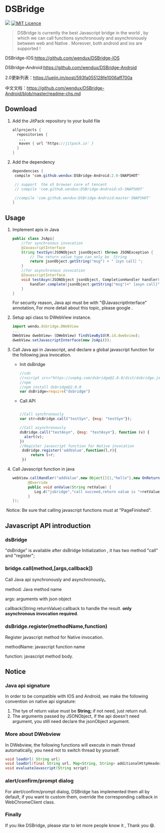 
# DSBridge

[![](https://jitpack.io/v/wendux/DSBridge-Android.svg)](https://jitpack.io/#wendux/DSBridge-Android)   [![MIT Licence](https://img.shields.io/packagist/l/doctrine/orm.svg)](https://opensource.org/licenses/mit-license.php)
>DSBridge is currently the best Javascript bridge  in the world , by which we can call functions synchronously and asynchronously between web and Native . Moreover, both android and ios  are supported  ! 

DSBridge-IOS:https://github.com/wendux/DSBridge-IOS

DSBridge-Android:https://github.com/wendux/DSBridge-Android

2.0更新列表：https://juejin.im/post/593fa055128fe1006aff700a

中文文档：https://github.com/wendux/DSBridge-Android/blob/master/readme-chs.md

## Download

1. Add the JitPack repository to your build file

   ```java
   allprojects {
     repositories {
      ...
      maven { url 'https://jitpack.io' }
     }
   }
   ```

2. Add the dependency

   ```java
   dependencies {
   	compile 'com.github.wendux:DSBridge-Android:2.0-SNAPSHOT'

   	// support  the x5 browser core of tencent
   	// compile 'com.github.wendux:DSBridge-Android:x5-SNAPSHOT'

   	//compile 'com.github.wendux:DSBridge-Android:master-SNAPSHOT'
   }
   ```

## Usage

1. Implement apis in Java

   ```java
   public class JsApi{
       //for synchronous invocation
       @JavascriptInterface
       String testSyn(JSONObject jsonObject) throws JSONException {
           // The return value type can only be  String
           return jsonObject.getString("msg") + "［syn call］";
       }
       //for asynchronous invocation
       @JavascriptInterface
       void testAsyn(JSONObject jsonObject, CompletionHandler handler) throws JSONException {
           handler.complete(jsonObject.getString("msg")+" [asyn call]");
       }
   }
   ```

   For security reason, Java api must be with "@JavascriptInterface" annotation, For more detail about this topic, please google .

2. Setup api class to DWebView  instance.

   ```javascript
   import wendu.dsbridge.DWebView
   ...
   DWebView dwebView= (DWebView) findViewById(R.id.dwebview);
   dwebView.setJavascriptInterface(new JsApi());
   ```

3. Call Java api in Javascript, and declare a global  javascript function for the following java invocation.

   - Init dsBridge

     ```javascript
     //cdn
     //<script src="https://unpkg.com/dsbridge@2.0.0/dist/dsbridge.js"> 
     //npm
     //npm install dsbridge@2.0.0
     var dsBridge=require("dsbridge")
     ```

   - Call API

     ```javascript

     //Call synchronously 
     var str=dsBridge.call("testSyn", {msg: "testSyn"});

     //Call asynchronously
     dsBridge.call("testAsyn", {msg: "testAsyn"}, function (v) {
       alert(v);
     })
     //Register javascript function for Native invocation
      dsBridge.register('addValue',function(l,r){
          return l+r;
      })
     ```

4. Call Javascript function in java

   ```java
   webView.callHandler("addValue",new Object[]{1,"hello"},new OnReturnValue(){
          @Override
          public void onValue(String retValue) {
             Log.d("jsbridge","call succeed,return value is "+retValue);
          }
   });
   ```

​    Notice: Be sure that calling javascript functions must at  "PageFinished". 



## Javascript API introduction

### **dsBridge** 

"dsBridge" is available after dsBridge Initialization  , it has two method "call" and "register";

### bridge.call(method,[args,callback])

Call Java api synchronously and asynchronously。

method: Java method name

args: arguments with json object

callback(String returnValue):callback to handle the result. **only asynchronous invocation required**.

### dsBridge.register(methodName,function)

Register javascript method for Native invocation.

methodName: javascript function name

function: javascript method body.

## Notice

### Java api signature

In order to be compatible with IOS and Android, we make the following convention  on native api signature:

1. The tye of return value must be **String;** if not need, just return null.
2. The arguments  passed by   JSONObject, if the api doesn't need argument, you still need declare the jsonObject argument. 

### More about DWebview

In DWebview, the following functions will execute in main thread automatically, you need not to switch thread by yourself.

```java
void loadUrl( String url) 
void loadUrl(final String url, Map<String, String> additionalHttpHeaders)
void evaluateJavascript(String script) 
```



###  alert/confirm/prompt dialog
For alert/confirm/prompt dialog, DSBridge has implemented them  all by default, if you want to custom them, override the corresponding  callback in WebChromeClient class.
### Finally

If you like DSBridge, please star to let more people know it , Thank you  😄.

